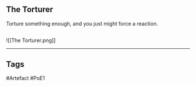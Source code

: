 ## The Torturer
Torture something enough, and you just might force a reaction.
##
![[The Torturer.png]]

---
## Tags
#Artefact
#PoE1